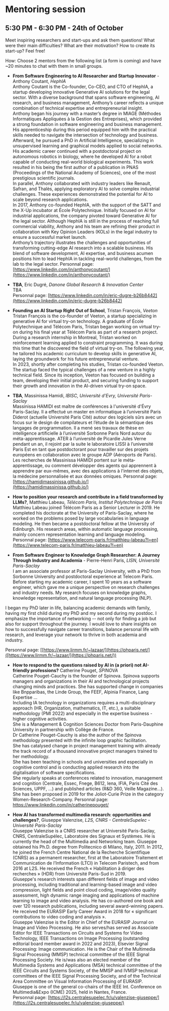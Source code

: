 # Mentoring session 
## 5:30 PM - 6:30 PM - 24th of October 
Meet inspiring researchers and start-ups and ask them questions! 
What were their main difficulties? What are their motivation? 
How to create its start-up? Feel free!

How: Choose 2 mentors from the following list (a form is coming) and have ~20 minutes to chat with them in small groups. 

* **From Software Engineering to AI Researcher and Startup Innovator** - Anthony Coutant, *HephIA* <br>
Anthony Coutant is the Co-founder, Co-CEO, and CTO of HephIA, a startup developing innovative Generative AI solutions for the legal sector. With a diverse background that spans software engineering, AI research, and business management, Anthony’s career reflects a unique combination of technical expertise and entrepreneurial insight. <br>
Anthony began his journey with a master’s degree in MIAGE (Méthodes Informatiques Appliquées à la Gestion des Entreprises), which provided a strong foundation in software engineering and business management. His apprenticeship during this period equipped him with the practical skills needed to navigate the intersection of technology and business.<br>
Afterward, he pursued a PhD in Artificial Intelligence, specializing in unsupervised learning and graphical models applied to social networks. His academic career continued with a postdoctoral project on autonomous robotics in biology, where he developed AI for a robot capable of conducting real-world biological experiments. This work resulted in his being the first author of a publication in PNAS (Proceedings of the National Academy of Sciences), one of the most prestigious scientific journals.<br>
In parallel, Anthony collaborated with industry leaders like Renault, Safran, and Thalès, applying exploratory AI to solve complex industrial challenges. These experiences demonstrated the potential for AI to scale beyond research applications.<br>
In 2017, Anthony co-founded HephIA, with the support of the SATT and the X-Up incubator at École Polytechnique. Initially focused on AI for industrial applications, the company pivoted toward Generative AI for the legal sector. Although HephIA is still in the process of reaching full commercial viability, Anthony and his team are refining their product in collaboration with Key Opinion Leaders (KOLs) in the legal industry to ensure a successful market launch.<br>
Anthony’s trajectory illustrates the challenges and opportunities of transforming cutting-edge AI research into a scalable business. His blend of software development, AI expertise, and business acumen positions him to lead HephIA in tackling real-world challenges, from the lab to the legal sector.
Personnal page: [https://www.linkedin.com/in/anthonycoutant/](https://www.linkedin.com/in/anthonycoutant/)

* **TBA**, Eric Dugré, *Danone Global Research & Innovation Center* <br>
TBA <br>
Personnal page: [https://www.linkedin.com/in/eric-dugre-b26b8442](https://www.linkedin.com/in/eric-dugre-b26b8442)
* **Founding an AI Startup Right Out of School**, Tristan François, _Veeton_ <br>
Tristan François is the co-founder of Veeton, a startup specializing in generative AI for virtual try-on technology. A graduate of École Polytechnique and Télécom Paris, Tristan began working on virtual try-on during his final year at Télécom Paris as part of a research project. <br>
During a research internship in Montreal, Tristan worked on reinforcement learning applied to constraint programming. It was during this time that he discovered the field of virtual try-on. The following year, he tailored his academic curriculum to develop skills in generative AI, laying the groundwork for his future entrepreneurial venture. <br>
In 2023, shortly after completing his studies, Tristan co-founded Veeton. The startup faced the typical challenges of a new venture in a highly technical field. Since its inception, Veeton has focused on building a team, developing their initial product, and securing funding to support their growth and innovation in the AI-driven virtual try-on space.


* **TBA**, Massinissa Hamidi, *IBISC, Université d'Evry, Université Paris-Saclay* <br>
Massinissa HAMIDI est maître de conférences à l'université d'Évry Paris-Saclay. Il a effectué un master en informatique à l’université Paris Diderot (actuelle Université Paris Cité) autour des logiciels sûrs avec un focus sur le design de compilateurs et l’étude de la sémantique des langages de programmation. Il a mené ses travaux de thèse en intelligence artificielle à l’université Sorbonne Paris Nord autour du méta-apprentissage. ATER à l’université de Picardie Jules Verne pendant un an, il rejoint par la suite le laboratoire LISSI à l’université Paris Est en tant que postdoctorant pour travailler sur des projets européens en collaboration avec le groupe ADP (Aéroports de Paris).  Les recherches de Massinissa HAMIDI portent sur le méta‐apprentissage, ou comment développer des agents qui apprennent à apprendre par eux-mêmes, avec des applications à l'internet des objets, la médecine personnalisée et aux données omiques.
Personnal page: [https://hamidimassinissa.github.io/](https://hamidimassinissa.github.io/)

* **How to position your research and contribute in a field transformed by LLMs?**, Matthieu Labeau, *Télécom Paris, Institut Polytechnique de Paris*<br>
Matthieu Labeau joined Télécom Paris as a Senior Lecturer in 2019. He completed his doctorate at the University of Paris-Saclay, where he worked on the problems posed by large vocabularies in language modeling. He then became a postdoctoral fellow at the University of Edinburgh. His research areas, within automatic language processing, mainly concern representation learning and language modeling. <br>
Personnal page: [https://www.telecom-paris.fr/matthieu-labeau?l=en](https://www.telecom-paris.fr/matthieu-labeau?l=en)

* **From Software Engineer to Knowledge Graph Researcher: A Journey Through Industry and Academia** - Pierre-Henri Paris, *LISN, Université Paris-Saclay* <br>
I am an associate professor at Paris-Saclay University, with a PhD from Sorbonne University and postdoctoral experience at Telecom Paris. Before starting my academic career, I spent 10 years as a software engineer, which gave me a unique perspective on research challenges and industry needs. My research focuses on knowledge graphs, knowledge representation, and natural language processing (NLP).<br>

I began my PhD later in life, balancing academic demands with family, having my first child during my PhD and my second during my postdoc. I emphasize the importance of networking -- not only for finding a job but also for support throughout the journey. I would love to share insights on how to successfully navigate career transitions, balance personal life with research, and leverage your network to thrive in both academia and industry.

Personnal page: [[https://www.lirmm.fr/~lazaar/](https://phparis.net/]([https://www.lirmm.fr/~lazaar/](https://phparis.net/))

* **How to respond to the questions raised by AI in (a priori) not AI-friendly professions?** Catherine Pouget, *SPINOVA* <br>
Catherine Pouget-Cauchy is the founder of Spinova. Spinova supports managers and organizations in their AI and technological projects changing minds and practices. She has supported change in companies like Bnpparibas, the Linde Group, the FEEF, Alpinia Finance, Lang Expertise … <br>
Including IA technology in organizations requires a multi-disciplinary approach (HR, Organization, mathematics, IT, etc.), a suitable methodology (PMI 2022) and especially in the expertise business - higher cognitive activities.<br>
She is a Management & Cognition Sciences Doctor from Paris-Dauphine University in partnership with Collège de France.<br>
Dr Catherine Pouget-Cauchy is also the author of the Spinova methodology presented with the infinite loop graphic facilitation. <br>
She has catalysed change in project management training with already the track record of a thousand innovative project managers trained to her methodology.<br>
She has been teaching in schools and universities and especially in cognitive control and is conducting applied research into the digitalisation of software specifications.<br>
She regularly speaks at conferences related to innovation, management and cognition (Centrale, Essec, Fnege, B612, Iena, IFIA, Paris Cité des Sciences, UPPF, …) and published articles (R&D 360, Veille Magazine…). <br>
She has been proposed in 2019 for the Joliot-Curie Prize in the category Women-Research-Company.
Personnal page: https://www.linkedin.com/in/catherinepouget/

* **How AI has transformed multimedia research: opportunities and challenges?**,  Giuseppe Valenzise, *L2S, CNRS - CentraleSupelec - Université Paris-Saclay* <br>
Giuseppe Valenzise is a CNRS researcher at Université Paris-Saclay, CNRS, CentraleSupélec, Laboratoire des Signaux et Systèmes. He is currently the head of the Multimedia and Networking team. Giuseppe obtained his Ph.D. degree from Politecnico di Milano, Italy, 2011. In 2012, he joined the French Centre National de la Recherche Scientifique (CNRS) as a permanent researcher, first at the Laboratoire Traitement et Communication de l’Information (LTCI) in Telecom Paristech, and from 2016 at L2S. He received the French « Habilitation à diriger des recherches » (HDR) from Université Paris-Sud in 2019.<br>
Giuseppe's research interests span different fields of image and video processing, including traditional and learning-based image and video compression, light fields and point cloud coding, image/video quality assessment, high dynamic range imaging and applications of machine learning to image and video analysis. He has co-authored one book and over 120 research publications, including several award-winning papers. He received the EURASIP Early Career Award in 2018 for « significant contributions to video coding and analysis ».<br>
Giuseppe Valenzise is the Editor in Chief of the EURASIP Journal on Image and Video Processing. He also serves/has served as Associate Editor for IEEE Transactions on Circuits and Systems for Video Technology, IEEE Transactions on Image Processing (outstanding editorial board member award in 2022 and 2023), Elsevier Signal Processing: Image communication. He is the Chair of the Multimedia Signal Processing (MMSP) technical committee of the IEEE Signal Processing Society. He is/was also an elected member of the Multimedia Systems and Applications (MSA) technical committee of the IEEE Circuits and Systems Society, of the MMSP and IVMSP technical committees of the IEEE Signal Processing Society, and of the Technical Area Committee on Visual Information Processing of EURASIP.<br>
Giuseppe is one of the general co-chairs of the IEEE Int. Conference on Multimedia&Expo (ICME) 2025, held in Nantes, France.<br>
Personnal page: [https://l2s.centralesupelec.fr/u/valenzise-giuseppe/](https://l2s.centralesupelec.fr/u/valenzise-giuseppe/)
